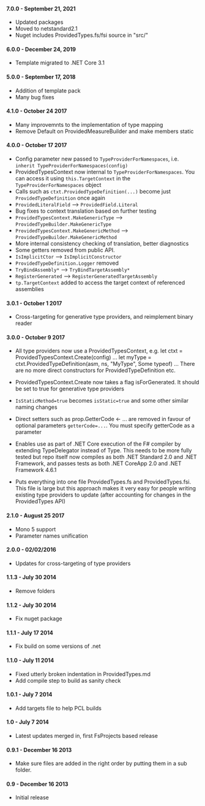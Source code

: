 #### 7.0.0 - September 21, 2021
* Updated packages
* Moved to netstandard2.1
* Nuget includes ProvidedTypes.fs/fsi source in "src/"

#### 6.0.0 - December 24, 2019
* Template migrated to .NET Core 3.1 

#### 5.0.0 - September 17, 2018
* Addition of template pack
* Many bug fixes

#### 4.1.0 - October 24 2017
* Many improvemnts to the implementation of type mapping
* Remove Default on ProvidedMeasureBuilder and make members static

#### 4.0.0 - October 17 2017
* Config parameter new passed to ``TypeProviderForNamespaces``, i.e. ``inherit TypeProviderForNamespaces(config)``
* ProvidedTypesContext now internal to ``TypeProviderForNamespaces``.  You can access it using ``this.TargetContext`` in the ``TypeProviderForNamespaces`` object
* Calls such as ``ctxt.ProvidedTypeDefinition(...)`` become just ``ProvidedTypeDefinition`` once again
* ``ProvidedLiteralField`` --> ``ProvidedField.Literal``
* Bug fixes to context translation based on further testing
* ``ProvidedTypesContext.MakeGenericType`` --> ``ProvidedTypeBuilder.MakeGenericType``
* ``ProvidedTypesContext.MakeGenericMethod`` --> ``ProvidedTypeBuilder.MakeGenericMethod``
* More internal consistency checking of translation, better diagnostics
* Some getters removed from public API.
* ``IsImplicitCtor`` --> ``IsImplicitConstructor``
* ``ProvidedTypeDefinition.Logger`` removed
* ``TryBindAssembly*`` --> ``TryBindTargetAssembly*``
* ``RegisterGenerated`` --> ``RegisterGeneratedTargetAssembly``
* ``tp.TargetContext`` added to access the target context of referenced assemblies


#### 3.0.1 - October 1 2017
* Cross-targeting for generative type providers, and reimplement binary reader 

#### 3.0.0 - October 9 2017
* All type providers now use a ProvidedTypesContext, e.g.
     let ctxt = ProvidedTypesContext.Create(config)
     ...
     let myType = ctxt.ProvidedTypeDefinition(asm, ns, "MyType", Some typeof<obj>)
    ...
  There are no more direct constructors for ProvidedTypeDefinition etc.

* ProvidedTypesContext.Create now takes a flag isForGenerated. It should be set to true for generative type providers

* ``IsStaticMethod=true`` becomes ``isStatic=true`` and some other similar naming changes

* Direct setters such as prop.GetterCode <- ... are removed in favour of optional parameters ``getterCode=...``. You must specify getterCode as a parameter

* Enables use as part of .NET Core execution of the F# compiler by extending TypeDelegator instead of Type. This needs to be more fully tested but repo itself now compiles as both .NET Standard 2.0 and .NET Framework, and passes tests as both .NET CoreApp 2.0 and .NET Framework 4.6.1

* Puts everything into one file ProvidedTypes.fs and ProvidedTypes.fsi. This file is large but this approach makes it very easy for people writing existing type providers to update (after accounting for changes in the ProvidedTypes API)

#### 2.1.0 - August 25 2017
* Mono 5 support
* Parameter names unification

#### 2.0.0 - 02/02/2016
* Updates for cross-targeting of type providers

#### 1.1.3 - July 30 2014
* Remove folders

#### 1.1.2 - July 30 2014
* Fix nuget package

#### 1.1.1 - July 17 2014
* Fix build on some versions of .net

#### 1.1.0 - July 11 2014
* Fixed utterly broken indentation in ProvidedTypes.md
* Add compile step to build as sanity check

#### 1.0.1 - July 7 2014
* Add targets file to help PCL builds

#### 1.0 - July 7 2014
* Latest updates merged in, first FsProjects based release

#### 0.9.1 - December 16 2013
* Make sure files are added in the right order by putting them in a sub folder.

#### 0.9 - December 16 2013
* Initial release
